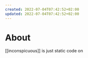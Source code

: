 ```yaml
---
created: 2022-07-04T07:42:52+02:00
updated: 2022-07-04T07:42:52+02:00
---
```

# About
[[inconspicuous]] is just static code on 